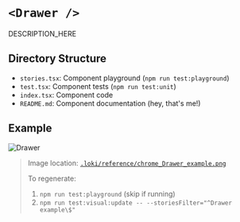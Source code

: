 # `<Drawer />`

DESCRIPTION_HERE

## Directory Structure

- `stories.tsx`: Component playground (`npm run test:playground`)
- `test.tsx`: Component tests (`npm run test:unit`)
- `index.tsx`: Component code
- `README.md`: Component documentation (hey, that's me!)

## Example

![Drawer](../../../.loki/reference/chrome_Drawer_example.png)

> Image location: [`.loki/reference/chrome_Drawer_example.png`](../../../.loki/reference/chrome_Drawer_example.png)
> 
> To regenerate: 
> 1. `npm run test:playground` (skip if running)
> 1. `npm run test:visual:update -- --storiesFilter="^Drawer example\$"`